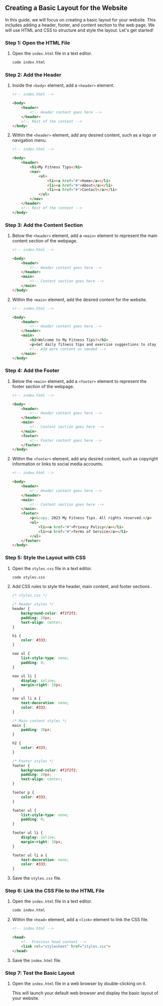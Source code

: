 ## Creating a Basic Layout for the Website

In this guide, we will focus on creating a basic layout for your website. This includes adding a header, footer, and content section to the web page. We will use HTML and CSS to structure and style the layout. Let's get started!

### Step 1: Open the HTML File

1. Open the `index.html` file in a text editor.

   ```bash
   code index.html
   ```

### Step 2: Add the Header

1. Inside the `<body>` element, add a `<header>` element.

   ```html
   <!-- index.html -->

   <body>
       <header>
           <!-- Header content goes here -->
       </header>
       <!-- Rest of the content -->
   </body>
   ```

2. Within the `<header>` element, add any desired content, such as a logo or navigation menu.

   ```html
   <!-- index.html -->

   <body>
       <header>
           <h1>My Fitness Tips</h1>
           <nav>
               <ul>
                   <li><a href="#">Home</a></li>
                   <li><a href="#">About</a></li>
                   <li><a href="#">Contact</a></li>
               </ul>
           </nav>
       </header>
       <!-- Rest of the content -->
   </body>
   ```

### Step 3: Add the Content Section

1. Below the `<header>` element, add a `<main>` element to represent the main content section of the webpage.

   ```html
   <!-- index.html -->

   <body>
       <header>
           <!-- Header content goes here -->
       </header>
       <main>
           <!-- Content section goes here -->
       </main>
   </body>
   ```

2. Within the `<main>` element, add the desired content for the website.

   ```html
   <!-- index.html -->

   <body>
       <header>
           <!-- Header content goes here -->
       </header>
       <main>
           <h2>Welcome to My Fitness Tips!</h2>
           <p>Get daily fitness tips and exercise suggestions to stay healthy and active.</p>
           <!-- Add more content as needed -->
       </main>
   </body>
   ```

### Step 4: Add the Footer

1. Below the `<main>` element, add a `<footer>` element to represent the footer section of the webpage.

   ```html
   <!-- index.html -->

   <body>
       <header>
           <!-- Header content goes here -->
       </header>
       <main>
           <!-- Content section goes here -->
       </main>
       <footer>
           <!-- Footer content goes here -->
       </footer>
   </body>
   ```

2. Within the `<footer>` element, add any desired content, such as copyright information or links to social media accounts.

   ```html
   <!-- index.html -->

   <body>
       <header>
           <!-- Header content goes here -->
       </header>
       <main>
           <!-- Content section goes here -->
       </main>
       <footer>
           <p>&copy; 2023 My Fitness Tips. All rights reserved.</p>
           <ul>
               <li><a href="#">Privacy Policy</a></li>
               <li><a href="#">Terms of Service</a></li>
           </ul>
       </footer>
   </body>
   ```

### Step 5: Style the Layout with CSS

1. Open the `styles.css` file in a text editor.

   ```bash
   code styles.css
   ```

2. Add CSS rules to style the header, main content, and footer sections .

   ```css
   /* styles.css */

   /* Header styles */
   header {
       background-color: #f2f2f2;
       padding: 20px;
       text-align: center;
   }

   h1 {
       color: #333;
   }

   nav ul {
       list-style-type: none;
       padding: 0;
   }

   nav ul li {
       display: inline;
       margin-right: 10px;
   }

   nav ul li a {
       text-decoration: none;
       color: #333;
   }

   /* Main content styles */
   main {
       padding: 20px;
   }

   h2 {
       color: #333;
   }

   /* Footer styles */
   footer {
       background-color: #f2f2f2;
       padding: 20px;
       text-align: center;
   }

   footer p {
       color: #333;
   }

   footer ul {
       list-style-type: none;
       padding: 0;
   }

   footer ul li {
       display: inline;
       margin-right: 10px;
   }

   footer ul li a {
       text-decoration: none;
       color: #333;
   }
   ```

3. Save the `styles.css` file.

### Step 6: Link the CSS File to the HTML File

1. Open the `index.html` file in a text editor.

   ```bash
   code index.html
   ```

2. Within the `<head>` element, add a `<link>` element to link the CSS file.

   ```html
   <!-- index.html -->

   <head>
       <!-- Previous head content -->
       <link rel="stylesheet" href="styles.css">
   </head>
   ```

3. Save the `index.html` file.

### Step 7: Test the Basic Layout

1. Open the `index.html` file in a web browser by double-clicking on it.

   This will launch your default web browser and display the basic layout of your website.

